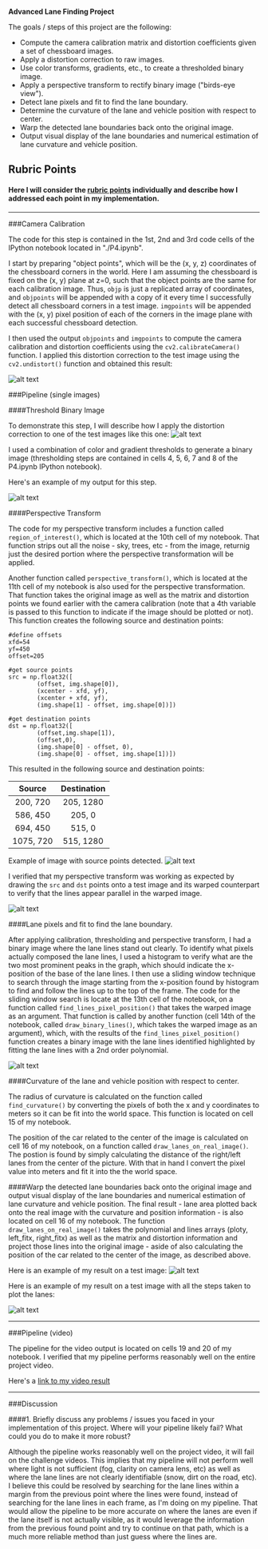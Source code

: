 **Advanced Lane Finding Project**

The goals / steps of this project are the following:

* Compute the camera calibration matrix and distortion coefficients given a set of chessboard images.
* Apply a distortion correction to raw images.
* Use color transforms, gradients, etc., to create a thresholded binary image.
* Apply a perspective transform to rectify binary image ("birds-eye view").
* Detect lane pixels and fit to find the lane boundary.
* Determine the curvature of the lane and vehicle position with respect to center.
* Warp the detected lane boundaries back onto the original image.
* Output visual display of the lane boundaries and numerical estimation of lane curvature and vehicle position.

[//]: # (Image References)

[image1]: ./output_images/undistort_image.png "Undistorted"
[image2]: ./output_images/original_threshold_image.png "Original"
[image3]: ./output_images/thresholded_binary_image.png "Thresholded Binary"
[image4]: ./output_images/image_with_source_points.png "Source Points"
[image5]: ./output_images/perspective_transformed_image.png "Perspective Transform"
[image6]: ./output_images/binary_lines.png "Binary Lines"
[image7]: ./output_images/final_result.png "Final Result"
[image8]: ./output_images/final_result_complete.png "Final Resul Step-by-Step"
[video1]: ./project_results_video.mp4 "Video"

## Rubric Points
#### Here I will consider the [rubric points](https://review.udacity.com/#!/rubrics/571/view) individually and describe how I addressed each point in my implementation. 
---

###Camera Calibration

The code for this step is contained in the 1st, 2nd and 3rd code cells of the IPython notebook located in "./P4.ipynb".  

I start by preparing "object points", which will be the (x, y, z) coordinates of the chessboard corners in the world. Here I am assuming the chessboard is fixed on the (x, y) plane at z=0, such that the object points are the same for each calibration image.  Thus, `objp` is just a replicated array of coordinates, and `objpoints` will be appended with a copy of it every time I successfully detect all chessboard corners in a test image.  `imgpoints` will be appended with the (x, y) pixel position of each of the corners in the image plane with each successful chessboard detection.  

I then used the output `objpoints` and `imgpoints` to compute the camera calibration and distortion coefficients using the `cv2.calibrateCamera()` function.  I applied this distortion correction to the test image using the `cv2.undistort()` function and obtained this result: 

![alt text][image1]

###Pipeline (single images)

####Threshold Binary Image

To demonstrate this step, I will describe how I apply the distortion correction to one of the test images like this one:
![alt text][image2]

I used a combination of color and gradient thresholds to generate a binary image (thresholding steps are contained in cells 4, 5, 6, 7 and 8 of the P4.ipynb IPython notebook).  

Here's an example of my output for this step.

![alt text][image3]

####Perspective Transform

The code for my perspective transform includes a function called `region_of_interest()`, which is located at the 10th cell of my notebook. That function strips out all the noise - sky, trees, etc - from the image, returnig just the desired portion where the perspective transformation will be applied. 

Another function called `perspective_transform()`, which is located at the 11th cell of my notebook is also used for the perspective transformation. That function takes the original image as well as the matrix and distortion points we found earlier with the camera calibration (note that a 4th variable is passed to this function to indicate if the image should be plotted or not). This function creates the following source and destination points:

```
#define offsets
xfd=54
yf=450
offset=205

#get source points
src = np.float32([
        (offset, img.shape[0]),
        (xcenter - xfd, yf),
        (xcenter + xfd, yf),
        (img.shape[1] - offset, img.shape[0])])

#get destination points
dst = np.float32([
        (offset,img.shape[1]),
        (offset,0),
        (img.shape[0] - offset, 0),
        (img.shape[0] - offset, img.shape[1])])
```

This resulted in the following source and destination points:

| Source        | Destination   | 
|:-------------:|:-------------:| 
| 200, 720      | 205, 1280        | 
| 586, 450      | 205, 0      |
| 694, 450     | 515, 0      |
| 1075, 720      | 515, 1280        |

Example of image with source points detected.
![alt text][image4]

I verified that my perspective transform was working as expected by drawing the `src` and `dst` points onto a test image and its warped counterpart to verify that the lines appear parallel in the warped image.

![alt text][image5]

####Lane pixels and fit to find the lane boundary.

After applying calibration, thresholding and perspective transform, I had a binary image where the lane lines stand out clearly. To identify what pixels actually composed the lane lines, I used a histogram to verify what are the two most prominent peaks in the graph, which should indicate the x-position of the base of the lane lines. I then use a sliding window technique to search through the image starting from the x-position found by histogram to find and follow the lines up to the top of the frame. The code for the sliding window search is locate at the 13th cell of the notebook, on a function called `find_lines_pixel_position()` that takes the warped image as an argument. That function is called by another function (cell 14th of the notebook, called `draw_binary_lines()`, which takes the warped image as an argument), which, with the results of the `find_lines_pixel_position()` function creates a binary image with the lane lines identified highlighted by fitting the lane lines with a 2nd order polynomial.

![alt text][image6]

####Curvature of the lane and vehicle position with respect to center.

The radius of curvature is calculated on the function called `find_curvature()` by converting the pixels of both the x and y coordinates to meters so it can be fit into the world space. This function is located on cell 15 of my notebook.

The position of the car related to the center of the image is calculated on cell 16 of my notebook, on a function called `draw_lanes_on_real_image()`. The postion is found by simply calculating the distance of the right/left lanes from the center of the picture. With that in hand I convert the pixel value into meters and fit it into the the world space.

####Warp the detected lane boundaries back onto the original image and output visual display of the lane boundaries and numerical estimation of lane curvature and vehicle position.
The final result - lane area plotted back onto the real image with the curvature and position information - is also located on cell 16 of my notebook. The function `draw_lanes_on_real_image()` takes the polynomial and lines arrays (ploty, left_fitx, right_fitx) as well as the matrix and distortion information and project those lines into the original image - aside of also calculating the position of the car related to the center of the image, as described above.

Here is an example of my result on a test image:
![alt text][image7]

Here is an example of my result on a test image with all the steps taken to plot the lanes:

![alt text][image8]

---

###Pipeline (video)

The pipeline for the video output is located on cells 19 and 20 of my notebook. I verified that my pipeline performs reasonably well on the entire project video.

Here's a [link to my video result](./project_results_video.mp4)

---

###Discussion

####1. Briefly discuss any problems / issues you faced in your implementation of this project.  Where will your pipeline likely fail?  What could you do to make it more robust?

Although the pipeline works reasonably well on the project video, it will fail on the challenge videos. This implies that my pipeline will not perform well where light is not sufficient (fog, clarity on camera lens, etc) as well as where the lane lines are not clearly identifiable (snow, dirt on the road, etc). I believe this could be resolved by searching for the lane lines within a margin from the previous point where the lines were found, instead of searching for the lane lines in each frame, as I'm doing on my pipeline. That would allow the pipeline to be more accurate on where the lanes are even if the lane itself is not actually visible, as it would leverage the information from the previous found point and try to continue on that path, which is a much more reliable method than just guess where the lines are.    

